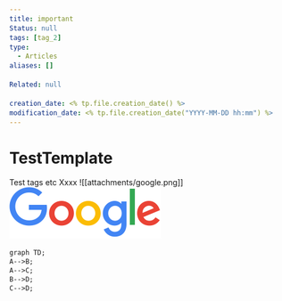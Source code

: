 ```yaml
---
title: important
Status: null
tags: [tag_2]
type:
  - Articles
aliases: []

Related: null

creation_date: <% tp.file.creation_date() %>
modification_date: <% tp.file.creation_date("YYYY-MM-DD hh:mm") %>
---
```


# TestTemplate

Test tags etc
Xxxx
![[attachments/google.png]]
![](attachments/google.png)

```mermaid 
graph TD;  
A-->B;  
A-->C;  
B-->D;  
C-->D;
```